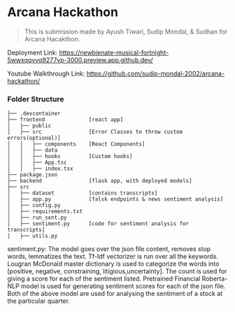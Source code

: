 # Arcana Hackathon
>This is submission made by Ayush Tiwari, Sudip Mondal, & Sudhan for Arcana Hacakthon.

Deployment Link: https://newbienate-musical-fortnight-5wwxqqvvq9277vp-3000.preview.app.github.dev/

Youtube Walkthrough Link: https://github.com/sudip-mondal-2002/arcana-hackathon/

### Folder Structure
```
├── .devcontainer         
├── frontend              [react app]
│   ├── public        
│   ├── src               [Error Classes to throw custom errors(optional)]
│   │   ├── components    [React Components]
│   │   ├── data           
│   │   ├── hooks         [Custom hooks]
│   │   ├── App.tsc
│   │   ├── index.tsx
├── package.json
├── backend               [flask app, with deployed models]
├── src
│   ├── dataset           [contains transcripts]
│   ├── app.py            [falsk endpoints & news sentiment analysis]
│   ├── config.py           
│   ├── requirements.txt    
│   ├── run_sent.py          
│   ├── sentiment.py      [code for sentiment analysis for transcripts]
│   ├── utils.py          
```
sentiment.py:
The model goes over the json file content, removes stop words, lemmatizes the text. Tf-Idf vectorizer is run over all the keywords. Lougran McDonald master dictionary is used to categorize the words into [positive, negative, constraining, litigious,uncertainty]. The count is used for giving a score for each of the sentiment listed.
Pretrained Financial Roberta-NLP model is used for generating sentiment scores for each of the json file.
Both of the above model are used for analysing the sentiment of a stock at the particular quarter.
